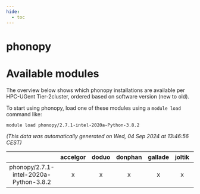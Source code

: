 ```yaml
---
hide:
  - toc
---
```


phonopy
=======

# Available modules


The overview below shows which phonopy installations are available per HPC-UGent Tier-2cluster, ordered based on software version (new to old).

To start using phonopy, load one of these modules using a `module load` command like:

```shell
module load phonopy/2.7.1-intel-2020a-Python-3.8.2
```

*(This data was automatically generated on Wed, 04 Sep 2024 at 13:46:56 CEST)*  

| |accelgor|doduo|donphan|gallade|joltik|shinx|skitty|
| :---: | :---: | :---: | :---: | :---: | :---: | :---: | :---: |
|phonopy/2.7.1-intel-2020a-Python-3.8.2|x|x|x|x|x|-|x|
